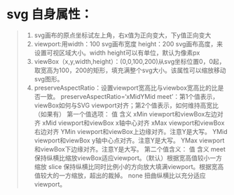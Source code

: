 # svg 自身属性：
> 1. svg画布的原点坐标试左上角，右x值为正向变大，下y值正向变大
> 2. viewport:用width：100 svg画布宽度 height：200        						   svg画布高度，来设置可视区域大小。width height可以有单位，默认为像素px
> 3. viewBox（x,y,width,height）：(0,0,100,200)从svg坐标位置0，0起，取宽高为100，200的矩形，填充满整个svg大小。该属性可以缩放移动svg图形。
> 4. preserveAspectRatio：设置viewport宽高比与viewbox宽高比的比是否一致。
preserveAspectRatio=‘xMidYMid meet’：第1个值表示，viewBox如何与SVG viewport对齐；第2个值表示，如何维持高宽比（如果有）
第一个值选项：
值	   含义
xMin	viewport和viewBox左边对齐
xMid	viewport和viewBox x轴中心对齐
xMax	viewport和viewBox右边对齐
YMin	viewport和viewBox上边缘对齐。注意Y是大写。
YMid	viewport和viewBox y轴中心点对齐。注意Y是大写。
YMax	viewport和viewBox下边缘对齐。注意Y是大写。
第二个值含义：
值	    含义
meet	保持纵横比缩放viewBox适应viewport。（默认）根据宽高值较小一方缩放
slice	保持纵横比同时比例小的方向放大填满viewport。根据宽高值较大的一方缩放，超出的裁掉。
none	扭曲纵横比以充分适应viewport。
